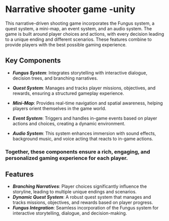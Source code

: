 # Narrative shooter game -unity
 
 This narrative-driven shooting game incorporates the Fungus system, a quest system, a mini-map, an event system, and an audio system. The game is built around player choices and actions, with every decision leading to a unique ending and different scenarios. These features combine to provide players with the best possible gaming experience.


## Key Components

* ***Fungus System***: Integrates storytelling with interactive dialogue, decision trees, and branching narratives.

* ***Quest System***: Manages and tracks player missions, objectives, and rewards, ensuring a structured gameplay experience.

* ***Mini-Map***: Provides real-time navigation and spatial awareness, helping players orient themselves in the game world.

* ***Event System***: Triggers and handles in-game events based on player actions and choices, creating a dynamic environment.

* ***Audio System***: This system enhances immersion with sound effects, background music, and voice acting that reacts to in-game actions.

### Together, these components ensure a rich, engaging, and personalized gaming experience for each player. 

## Features

* ***Branching Narratives***: Player choices significantly influence the storyline, leading to multiple unique endings and scenarios.
* ***Dynamic Quest System***: A robust quest system that manages and tracks missions, objectives, and rewards based on player progress.
* ***Fungus Integration***: Seamless incorporation of the Fungus system for interactive storytelling, dialogue, and decision-making.

 
